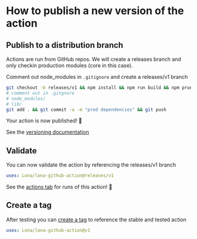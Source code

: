 # How to publish a new version of the action

## Publish to a distribution branch

Actions are run from GitHub repos. We will create a releases branch and only checkin production modules (core in this case).

Comment out node_modules in `.gitignore` and create a releases/v1 branch

```bash
git checkout -b releases/v1 && npm install && npm run build && npm prune --production
# comment out in .gitgnore
# node_modules/
# lib/
git add . && git commit -a -m "prod dependencies" && git push
```

Your action is now published! :rocket:

See the [versioning documentation](https://github.com/actions/toolkit/blob/master/docs/action-versioning.md)

## Validate

You can now validate the action by referencing the releases/v1 branch

```yaml
uses: Lona/lona-github-action@releases/v1
```

See the [actions tab](https://github.com/actions/javascript-action/actions) for runs of this action! :rocket:

## Create a tag

After testing you can [create a tag](https://github.com/actions/toolkit/blob/master/docs/action-versioning.md) to reference the stable and tested action

```yaml
uses: Lona/lona-github-action@v1
```
